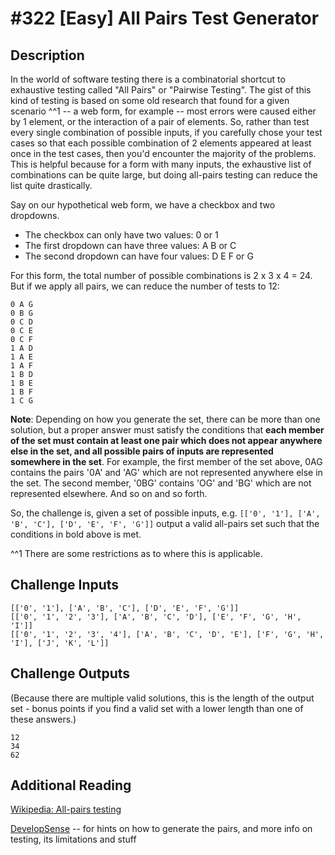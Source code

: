 # #322 [Easy] All Pairs Test Generator
## Description
In the world of software testing there is a combinatorial shortcut to exhaustive testing called "All Pairs" or "Pairwise Testing".
The gist of this kind of testing is based on some old research that found for a given scenario ^^1 -- a web form, for example -- most errors were caused either by 1 element, or the interaction of a pair of elements. So, rather than test every single combination of possible inputs, if you carefully chose your test cases so that each possible combination of 2 elements appeared at least once in the test cases, then you'd encounter the majority of the problems.
This is helpful because for a form with many inputs, the exhaustive list of combinations can be quite large, but doing all-pairs testing can reduce the list quite drastically.

Say on our hypothetical web form, we have a checkbox and two dropdowns.
- The checkbox can only have two values: 0 or 1
- The first dropdown can have three values: A B or C
- The second dropdown can have four values: D E F or G

For this form, the total number of possible combinations is 2 x 3 x 4 = 24. But if we apply all pairs, we can reduce the number of tests to 12:

```
0 A G
0 B G
0 C D
0 C E
0 C F
1 A D
1 A E
1 A F
1 B D
1 B E
1 B F
1 C G
```

**Note**: Depending on how you generate the set, there can be more than one solution, but a proper answer must satisfy the conditions that **each member of the set must contain at least one pair which does not appear anywhere else in the set, and all possible pairs of inputs are represented somewhere in the set**. For example, the first member of the set above, 0AG contains the pairs '0A' and 'AG' which are not represented anywhere else in the set. The second member, '0BG' contains 'OG' and 'BG' which are not represented elsewhere. And so on and so forth.

So, the challenge is, given a set of possible inputs, e.g. `[['0', '1'], ['A', 'B', 'C'], ['D', 'E', 'F', 'G']]` output a valid all-pairs set such that the conditions in bold above is met.

^^1 There are some restrictions as to where this is applicable.

## Challenge Inputs
```
[['0', '1'], ['A', 'B', 'C'], ['D', 'E', 'F', 'G']]
[['0', '1', '2', '3'], ['A', 'B', 'C', 'D'], ['E', 'F', 'G', 'H', 'I']]
[['0', '1', '2', '3', '4'], ['A', 'B', 'C', 'D', 'E'], ['F', 'G', 'H', 'I'], ['J', 'K', 'L']]
```

## Challenge Outputs
(Because there are multiple valid solutions, this is the length of the output set - bonus points if you find a valid set with a lower length than one of these answers.)

```
12
34
62
```

## Additional Reading
[Wikipedia: All-pairs testing](https://en.wikipedia.org/wiki/All-pairs_testing)

[DevelopSense](https://www.developsense.com/pairwiseTesting.html) -- for hints on how to generate the pairs, and more info on testing, its limitations and stuff